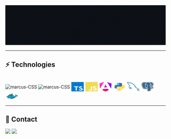 <div align="center">
  <img src="https://github.com/marcus-21/marcus-21/blob/main/img/intro.gif" alt="intro"/>
</div>

____
## ⚡ Technologies

<div style="display: inline_block"><br>
  <img align="center" alt="marcus-CSS" height="30" width="40" src="https://cdn.jsdelivr.net/gh/devicons/devicon/icons/java/java-original.svg" />
  <img align="center" alt="marcus-CSS" height="30" width="40" src="https://cdn.jsdelivr.net/gh/devicons/devicon/icons/nodejs/nodejs-original.svg" />
  <img align="center" alt="marcus-Js" height="30" width="40" src="https://raw.githubusercontent.com/devicons/devicon/master/icons/typescript/typescript-original.svg">
  <img align="center" alt="marcus-Js" height="30" width="40" src="https://raw.githubusercontent.com/devicons/devicon/master/icons/javascript/javascript-plain.svg">
  <img align="center" alt="marcus-Js" height="30" width="40" src="https://raw.githubusercontent.com/devicons/devicon/master/icons/angular/angular-original.svg">
  <img align="center" alt="marcus-Python" height="30" width="40" src="https://raw.githubusercontent.com/devicons/devicon/master/icons/python/python-original.svg">
  <img align="center" alt="marcus-Python" height="30" width="40" src="https://raw.githubusercontent.com/devicons/devicon/master/icons/mysql/mysql-original.svg">
  <img align="center" alt="marcus-Python" height="30" width="40" src="https://raw.githubusercontent.com/devicons/devicon/master/icons/postgresql/postgresql-original.svg">
  <img align="center" alt="marcus-Python" height="30" width="40" src="https://raw.githubusercontent.com/devicons/devicon/master/icons/docker/docker-original.svg">
  
</div>

  ____

## 🧾 Contact
<div> 

  
  <a href="https://www.linkedin.com/in/marcus-v-silva-7a997b207/" target="_blank"><img src="https://img.shields.io/badge/-LinkedIn-%230077B5?style=for-the-badge&logo=linkedin&logoColor=white" target="_blank"></a> 
  <a href="marvmms@gmail.com" target="_blank"><img src="https://img.shields.io/badge/Gmail-red?style=for-the-badge&logo=gmail&logoColor=white" target="_blank"></a> 
 
 
</div>
